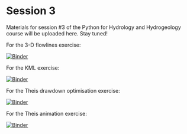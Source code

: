 # Session 3

Materials for session #3 of the Python for Hydrology and Hydrogeology course will be uploaded here. Stay tuned!

<!-- Click on the "launch binder" link below to open an interactive version of the Jupyter notebook for Session #3. -->

<!-- [![Binder](https://notebooks.gesis.org/binder/badge_logo.svg)](https://notebooks.gesis.org/binder/v2/gh/AustralianWaterSchool/PythonForHydrologyAndHydrogeology/main?filepath=Session3%2FSession3.ipynb) -->

<!-- If the link above repeatedly fails to load, or is unstable, you can follow the following link instead: -->


For the 3-D flowlines exercise:

[![Binder](https://mybinder.org/badge_logo.svg)](https://mybinder.org/v2/gh/AustralianWaterSchool/PythonForHydrologyAndHydrogeology/main?filepath=Session3%2F3d_flowlines_exercise.ipynb)


For the KML exercise:

[![Binder](https://mybinder.org/badge_logo.svg)](https://mybinder.org/v2/gh/AustralianWaterSchool/PythonForHydrologyAndHydrogeology/main?filepath=Session3%2Fkml_exercise.ipynb)


For the Theis drawdown optimisation exercise:

[![Binder](https://mybinder.org/badge_logo.svg)](https://mybinder.org/v2/gh/AustralianWaterSchool/PythonForHydrologyAndHydrogeology/main?filepath=Session3%2Ftheis_drawdown_optimisation.ipynb)


For the Theis animation exercise:

[![Binder](https://mybinder.org/badge_logo.svg)](https://mybinder.org/v2/gh/AustralianWaterSchool/PythonForHydrologyAndHydrogeology/main?filepath=Session3%2Fanimate_theis.ipynb.ipynb)
